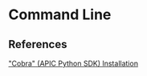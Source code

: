 # Command Line

## References

["Cobra" (APIC Python SDK) Installation](https://cobra.readthedocs.io/en/latest/install.html)

